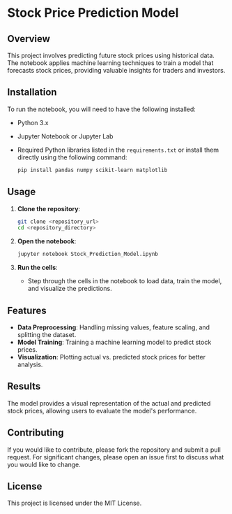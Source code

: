 
# Stock Price Prediction Model

## Overview

This project involves predicting future stock prices using historical data. The notebook applies machine learning techniques to train a model that forecasts stock prices, providing valuable insights for traders and investors.

## Installation

To run the notebook, you will need to have the following installed:

- Python 3.x
- Jupyter Notebook or Jupyter Lab
- Required Python libraries listed in the `requirements.txt` or install them directly using the following command:

  ```bash
  pip install pandas numpy scikit-learn matplotlib
  ```

## Usage

1. **Clone the repository**:
   ```bash
   git clone <repository_url>
   cd <repository_directory>
   ```

2. **Open the notebook**:
   ```bash
   jupyter notebook Stock_Prediction_Model.ipynb
   ```

3. **Run the cells**:
   - Step through the cells in the notebook to load data, train the model, and visualize the predictions.

## Features

- **Data Preprocessing**: Handling missing values, feature scaling, and splitting the dataset.
- **Model Training**: Training a machine learning model to predict stock prices.
- **Visualization**: Plotting actual vs. predicted stock prices for better analysis.

## Results

The model provides a visual representation of the actual and predicted stock prices, allowing users to evaluate the model's performance.

## Contributing

If you would like to contribute, please fork the repository and submit a pull request. For significant changes, please open an issue first to discuss what you would like to change.

## License

This project is licensed under the MIT License.
